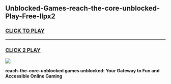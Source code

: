 
## Unblocked-Games-reach-the-core-unblocked-Play-Free-llpx2
<h3>
<a href="https://premium76.site?title=reach-the-core-unblocked&ref=22A">CLICK TO PLAY</a></h3>
<hr>

<h3>
<a href="https://premium76.site?title=reach-the-core-unblocked&ref=22A">CLICK 2 PLAY</a>
  
</h3>

<a href="https://premium76.site?title=reach-the-core-unblocked&ref=22A"><img src="https://clearcache.store/games.png"></a>


**reach-the-core-unblocked games unblocked: Your Gateway to Fun and Accessible Online Gaming**
